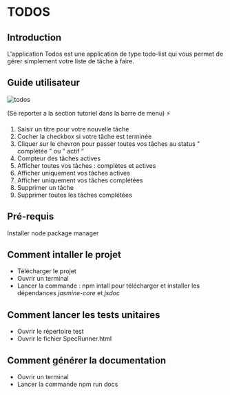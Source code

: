 TODOS
=====

Introduction
-----

L'application Todos est une application de type todo-list qui vous permet de gérer simplement votre liste de tâche à faire.

Guide utilisateur
-----

![todos](todosCapture1.jpg)

(Se reporter a la section tutoriel dans la barre de menu) :zap:
1. Saisir un titre pour votre nouvelle tâche
2. Cocher la checkbox si votre tâche est terminée
3. Cliquer sur le chevron pour passer toutes vos tâches au status " complétée " ou " actif "
4. Compteur des tâches actives
5. Afficher toutes vos tâches : complètes et actives
6. Afficher uniquement vos tâches actives
7. Afficher uniquement vos tâches complétées
8. Supprimer un tâche
9. Supprimer toutes les tâches complétées

Pré-requis
-----
Installer node package manager

Comment intaller le projet
-----
* Télécharger le projet
* Ouvrir un terminal
* Lancer la commande : npm intall pour télécharger et installer les dépendances *jasmine-core* et *jsdoc*

Comment lancer les tests unitaires
-----
* Ouvrir le répertoire test
* Ouvrir le fichier SpecRunner.html

Comment générer la documentation
-----
* Ouvrir un terminal
* Lancer la commande npm run docs